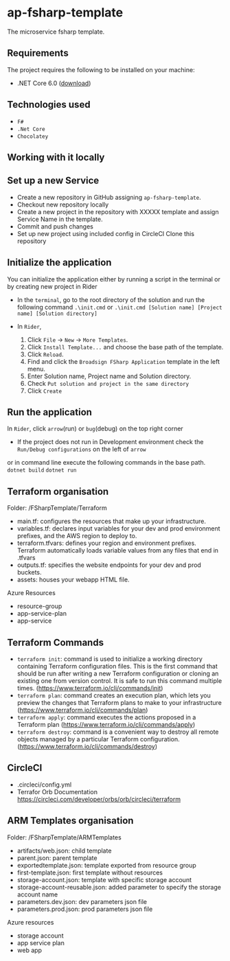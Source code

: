 # ap-fsharp-template
The microservice fsharp template.

## Requirements
The project requires the following to be installed on your machine:
* .NET Core 6.0 ([download](https://dotnet.microsoft.com/download/dotnet-core))

## Technologies used
* `F#`
* `.Net Core`
* `Chocolatey`

## Working with it locally

## Set up a new Service
* Create a new repository in GitHub assigning `ap-fsharp-template`.
* Checkout new repository locally
* Create a new project in the repository with XXXXX template and assign Service Name in the template.
* Commit and push changes
* Set up new project using included config in CircleCI
Clone this repository

## Initialize the application

You can initialize the application either by running a script in the terminal or by creating new project in Rider
* In the `terminal`, go to the root directory of the solution and run the following command
`.\init.cmd`
or
`.\init.cmd [Solution name] [Project name] [Solution directory]`

* In `Rider`, 
  1. Click `File` -> `New` -> `More Templates`. 
  2. Click `Install Template...` and choose the base path of the template. 
  3. Click `Reload`.
  4. Find and click the `Broadsign FSharp Application` template in the left menu.
  5. Enter Solution name, Project name and Solution directory.
  6. Check `Put solution and project in the same directory`
  7. Click `Create`

## Run the application

In `Rider`, click `arrow`(run) or `bug`(debug) on the top right corner
* If the project does not run in Development environment check the `Run/Debug configurations` on the left of `arrow`

or
in command line execute the following commands in the base path.
`dotnet build`
`dotnet run`

## Terraform organisation
Folder: /FSharpTemplate/Terraform
* main.tf: configures the resources that make up your infrastructure.
* variables.tf: declares input variables for your dev and prod environment prefixes, and the AWS region to deploy to.
* terraform.tfvars: defines your region and environment prefixes. Terraform automatically loads variable values from any files that end in .tfvars
* outputs.tf: specifies the website endpoints for your dev and prod buckets.
* assets: houses your webapp HTML file.

Azure Resources
* resource-group
* app-service-plan
* app-service

## Terraform Commands
* `terraform init`: command is used to initialize a working directory containing Terraform configuration files. This is the first command that should be run after writing a new Terraform configuration or cloning an existing one from version control. It is safe to run this command multiple times.
  (https://www.terraform.io/cli/commands/init)
* `terraform plan`: command creates an execution plan, which lets you preview the changes that Terraform plans to make to your infrastructure
  (https://www.terraform.io/cli/commands/plan)
* `terraform apply`: command executes the actions proposed in a Terraform plan
  (https://www.terraform.io/cli/commands/apply)
* `terraform destroy`: command is a convenient way to destroy all remote objects managed by a particular Terraform configuration.
  (https://www.terraform.io/cli/commands/destroy)

## CircleCI
* .circleci/config.yml
* Terrafor Orb Documentation
https://circleci.com/developer/orbs/orb/circleci/terraform

## ARM Templates organisation
Folder: /FSharpTemplate/ARMTemplates
* artifacts/web.json: child template
* parent.json: parent template
* exportedtemplate.json: template exported from resource group
* first-template.json: first template without resources
* storage-account.json: template with specific storage account
* storage-account-reusable.json: added parameter to specify the storage account name
* parameters.dev.json: dev parameters json file
* parameters.prod.json: prod parameters json file

Azure resources
* storage account
* app service plan
* web app